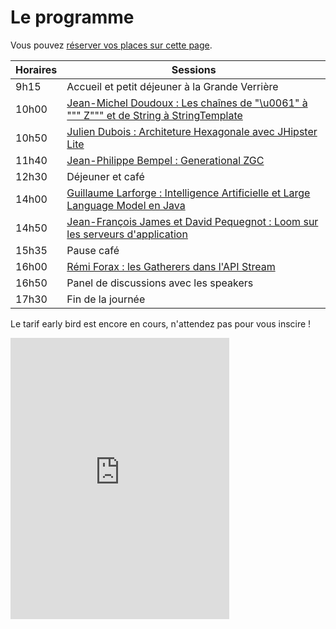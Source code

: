 # Le programme

<!-- MACRO{snippet|debug=false|ignoreDownloadError=false|verbatim=false|file=src/site/resources/fragments/breadcrum.snippet.html} -->

Vous
pouvez [réserver vos places sur cette page](https://www.helloasso.com/associations/bjpc/evenements/paris-jug-s-java-day-2023).

<!--
Vous pouvez également vous inscrire par la formation professionnelle, grâce à [OXiane](https://www.oxiane.com/), notre partenaire formation pour cet événement.

Les détails du parcours pédagogique se trouvent ici : <https://www.oxiane.com/parcours-pedagogique-javaday-2023/>. Vous pouvez prendre contact avec OXiane à l'adresse suivante : [formation@oxiane.com](mailto:formation@oxiane.com).
-->

| Horaires | Sessions                                                                                                          |
|----------|-------------------------------------------------------------------------------------------------------------------|
| 9h15     | Accueil et petit déjeuner à la Grande Verrière                                                                    |
| 10h00    | [Jean-Michel Doudoux : Les chaînes de "\u0061" à """ Z""" et de String à StringTemplate](speakers.md#jean-michel) |
| 10h50    | [Julien Dubois : Architeture Hexagonale avec JHipster Lite](speakers.md#julien)                                   |
| 11h40    | [Jean-Philippe Bempel : Generational ZGC](speakers.md#jean-philippe)                                              |
| 12h30    | Déjeuner et café                                                                                                  |
| 14h00    | [Guillaume Larforge : Intelligence Artificielle et Large Language Model en Java](speakers.md#guillaume)           |
| 14h50    | [Jean-François James et David Pequegnot : Loom sur les serveurs d'application](speakers.md#jean-francois)         |
| 15h35    | Pause café                                                                                                        |
| 16h00    | [Rémi Forax : les Gatherers dans l'API Stream](speakers.md#remi)                                                  |
| 16h50    | Panel de discussions avec les speakers                                                                            |
| 17h30    | Fin de la journée                                                                                                 |

Le tarif early bird est encore en cours, n'attendez pas pour vous inscire !

<iframe id="haWidget" allowtransparency="true" src="https://www.helloasso.com/associations/bjpc/evenements/paris-jug-s-java-day-2024/widget-vignette" style="width: 350px; height: 450px; border: none;"></iframe>

